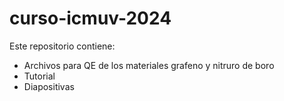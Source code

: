 # curso-icmuv-2024

Este repositorio contiene:
- Archivos para QE de los materiales grafeno y nitruro de boro
- Tutorial
- Diapositivas
